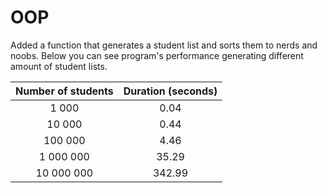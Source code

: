 # OOP
Added a function that generates a student list and sorts them to nerds and noobs.
Below you can see program's performance generating different amount of student lists.

| **Number of students** | **Duration (seconds)** |
|:----------------------:|:----------------------:|
|          1 000         |          0.04          |
|         10 000         |          0.44          |
|         100 000        |          4.46          |
|        1 000 000       |          35.29         |
|       10 000 000       |         342.99         |
